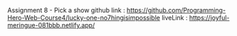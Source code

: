 Assignment 8 - Pick a show
github link : https://github.com/Programming-Hero-Web-Course4/lucky-one-no7hingisimpossible
liveLink : https://joyful-meringue-081bbb.netlify.app/